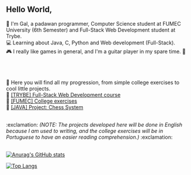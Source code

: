 ## Hello World,

:speech_balloon: I'm Gal, a padawan programmer, Computer Science student at FUMEC University (6th Semester) and Full-Stack Web Development student at Trybe. <br>
:computer: Learning about Java, C, Python and Web development (Full-Stack). <br>
:video_game: I really like games in general, and I'm a guitar player in my spare time. :guitar:

<br><br>

:mag_right: Here you will find all my progression, from simple college exercises to cool little projects. <br>
:open_file_folder: [[TRYBE] Full-Stack Web Development course](https://github.com/GGaldino95/trybe-course) <br>
:open_file_folder: [[FUMEC] College exercises](https://github.com/GGaldino95/exercicios-facúde) <br>
:open_file_folder: [[JAVA] Project: Chess System](https://github.com/GGaldino95/sistema-xadrez-java) <br>

<br>
:exclamation: <i> (NOTE: The projects developed here will be done in English because I am used to writing, and the college exercises will be in Portuguese to have an easier reading comprehension.) </i>:exclamation:
<br><br>
  
[![Anurag's GitHub stats](https://github-readme-stats.vercel.app/api?username=ggaldino95&show_icons=true&theme=github_dark)](https://github.com/ggaldino95/github-readme-stats)

<span/>

[![Top Langs](https://github-readme-stats.vercel.app/api/top-langs/?username=ggaldino95&&layout=compact&theme=github_dark)](https://github.com/ggaldino95/github-readme-stats)
<!--
**GGaldino95/GGaldino95** is a ✨ _special_ ✨ repository because its `README.md` (this file) appears on your GitHub profile.

Here are some ideas to get you started:

- 🔭 I’m currently working on ...
- 🌱 I’m currently learning ...
- 👯 I’m looking to collaborate on ...
- 🤔 I’m looking for help with ...
-  Ask me about ...
- 📫 How to reach me: ...
- 😄 Pronouns: ...
- ⚡ Fun fact: ...
-->
